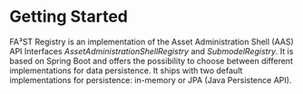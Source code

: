 # Getting Started

FA³ST Registry is an implementation of the Asset Administration Shell (AAS) API Interfaces *AssetAdministrationShellRegistry* and *SubmodelRegistry*.
It is based on Spring Boot and offers the possibility to choose between different implementations for data persistence. It ships with two default implementations for persistence: in-memory or JPA (Java Persistence API).

